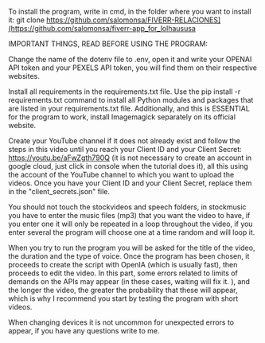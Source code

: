 To install the program, write in cmd, in the folder where you want to install it: git clone https://github.com/salomonsa/FIVERR-RELACIONES](https://github.com/salomonsa/fiverr-app_for_lolhaususa

IMPORTANT THINGS, READ BEFORE USING THE PROGRAM:

Change the name of the dotenv file to .env, open it and write your OPENAI API token and your PEXELS API token, you will find them on their respective websites.

Install all requirements in the requirements.txt file. Use the pip install -r requirements.txt command to install all Python modules and packages that are listed in your requirements.txt file. Additionally, and this is ESSENTIAL for the program to work, install Imagemagick separately on its official website.

Create your YouTube channel if it does not already exist and follow the steps in this video until you reach your Client ID and your Client Secret: https://youtu.be/aFwZgth790Q (it is not necessary to create an account in google cloud, just click in console when the tutorial does it), all this using the account of the YouTube channel to which you want to upload the videos. Once you have your Client ID and your Client Secret, replace them in the "client_secrets.json" file.

You should not touch the stockvideos and speech folders, in stockmusic you have to enter the music files (mp3) that you want the video to have, if you enter one it will only be repeated in a loop throughout the video, if you enter several the program will choose one at a time random and will loop it.

When you try to run the program you will be asked for the title of the video, the duration and the type of voice. Once the program has been chosen, it proceeds to create the script with OpenIA (which is usually fast), then proceeds to edit the video. In this part, some errors related to limits of demands on the APIs may appear (in these cases, waiting will fix it. ), and the longer the video, the greater the probability that these will appear, which is why I recommend you start by testing the program with short videos.

When changing devices it is not uncommon for unexpected errors to appear, if you have any questions write to me.
